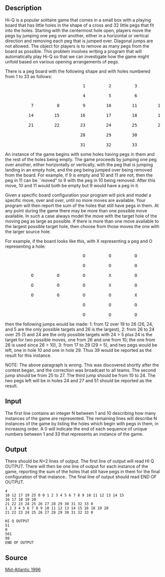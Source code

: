 <h2>Description</h2><p>Hi-Q is a popular solitaire game that comes in a small box with a playing board that has little holes in the shape of a cross and 32 little pegs that fit into the holes. Starting with the centermost hole open, players move the pegs by jumping one peg over another, either in a horizontal or vertical direction and removing each peg that is jumped over. Diagonal jumps are not allowed. The object for players is to remove as many pegs from the board as possible. This problem involves writing a program that will automatically play Hi-Q so that we can investigate how the game might unfold based on various opening arrangements of pegs. 
</p>There is a peg board with the following shape and with holes numbered from 1 to 33 as follows: 

<pre>                              1         2         3
<br>                              4         5         6
<br>          7         8         9        10        11        12        13
<br>         14        15        16        17        18        19        20
<br>         21        22        23        24        25        26        27        
<br>                             28        29        30
<br>                             31        32        33</pre><p>
</p>
An instance of the game begins with some holes having pegs in them and the rest of the holes being empty. The game proceeds by jumping one peg over another, either horizontally or vertically, with the peg that is jumping landing in an empty hole, and the peg being jumped over being removed from the board. For example, if 9 is empty and 10 and 11 are not, then the peg in 11 can be ``moved" to 9 with the peg in 10 being removed. After this move, 10 and 11 would both be empty but 9 would have a peg in it. 

Given a specific board configuration your program will pick and model a specific move, over and over, until no more moves are available. Your program will then report the sum of the holes that still have pegs in them. At any point during the game there may be more than one possible move available. In such a case always model the move with the target hole of the moving peg as large as possible. If there is more than one move available to the largest possible target hole, then choose from those moves the one with the larger source hole. 

For example, if the board looks like this, with X representing a peg and O representing a hole: 

<pre>                              O         O         O
<br>                              O         O         O
<br>          O         O         O         X         O         X         O
<br>          O         O         O         X         O         X         O
<br>          O         O         O         O         X         O         O
<br>                              O         O         O
<br>                              O         O         O</pre><p>
</p>
then the following jumps would be made: 1: from 12 over 19 to 26 (26, 24, and 5 are the only possible targets and 26 is the largest), 2: from 26 to 24 over 25 (5 and 24 are the only possible targets with 24 &gt; 5 plus 24 is the target for two possible moves, one from 26 and one from 10; the one from 26 is used since 26 &gt; 10), 3: from 17 to 29 (29 &gt; 5), and two pegs would be left, one in hole 10 and one in hole 29. Thus 39 would be reported as the result for this instance. 


NOTE: The above paragraph is wrong. This was discovered shortly after the contest began, and the correction was broadcast to all teams. The second jump should be from 25 to 27. The third jump should be from 10 to 24. The two pegs left will be in holes 24 and 27 and 51 should be reported as the result. 
<h2>Input</h2><p>The first line contains an integer N between 1 and 10 describing how many instances of the game are represented. The remaining lines will describe N instances of the game by listing the holes which begin with pegs in them, in increasing order. A 0 will indicate the end of each sequence of unique numbers between 1 and 33 that represents an instance of the game. </p><h2>Output</h2><p>There should be N+2 lines of output. The first line of output will read HI Q OUTPUT. There will then be one line of output for each instance of the game, reporting the sum of the holes that still have pegs in them for the final configuration of that instance.. The final line of output should read END OF OUTPUT. </p><pre><code class="language-input1">4
10 12 17 19 25 0 0 1 2 3 4 5 6 7 8 9 10 11 12 13 14 15
16 17 18 19 20
21 22 23 24 25 26 27 28 29 30 31 32 33 0
1 2 3 4 5 6 7 8 9 10 11 12 13 14 15 16 18 19 20
21 22 23 24 25 26 27 28 29 30 31 32 33 0</code></pre><pre><code class="language-output1">HI Q OUTPUT
51 
0
561 
98
END OF OUTPUT</code></pre><h2>Source</h2><a href="searchproblem?field=source&amp;key=Mid-Atlantic+1996">Mid-Atlantic 1996</a>